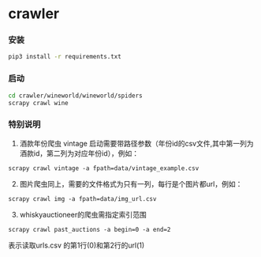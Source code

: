 # crawler



### 安装

```bash
pip3 install -r requirements.txt
```



### 启动

```bash
cd crawler/wineworld/wineworld/spiders
scrapy crawl wine
```



### 特别说明

1. 酒款年份爬虫 vintage 启动需要带路径参数（年份id的csv文件,其中第一列为酒款id，第二列为对应年份id），例如：

```
scrapy crawl vintage -a fpath=data/vintage_example.csv
```

2. 图片爬虫同上，需要的文件格式为只有一列，每行是个图片都url，例如：

```
scrapy crawl img -a fpath=data/img_url.csv
```

3. whiskyauctioneer的爬虫需指定索引范围

```
scrapy crawl past_auctions -a begin=0 -a end=2
```
表示读取urls.csv 的第1行(0)和第2行的url(1)
